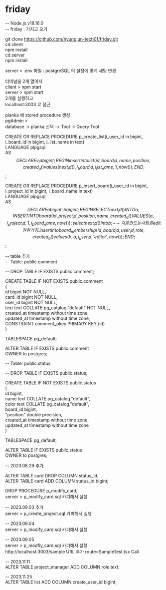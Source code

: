 # friday
-- Node.js v18.16.0  
-- friday : 가지고 오기 

git clone https://github.com/hyungjun-tech01/friday.git  
cd client   
npm install   
cd server   
npm install   
  
server > .env 파일 : postgreSQL 의 설정에 맞게 세팅 변경   
  
터미널을 2개 열어서   
client > npm start   
server > npm start   
2개를 실행하고   
localhost:3003 로 접근   

planka 에 stored procedure 생성   
pgAdmin >   
database -> planka 선택 -> Tool -> Query Tool  

CREATE OR REPLACE PROCEDURE p_create_list(i_user_id in bigint, i_board_id in bigint, i_list_name in text)  
LANGUAGE plpgsql  
AS $$  
DECLARE   
   v_id bigint;  
BEGIN  
insert into list(id, board_id, name, position, created_at)  
values(next_id(), i_board_id, i_list_name, 1, now());  
END;  
$$;  

CREATE OR REPLACE PROCEDURE  p_insert_board(i_user_id in bigint, i_project_id in bigint, i_board_name in text)  
LANGUAGE plpgsql  
AS $$  
DECLARE  
    a bigint;  
	b bigint;  
BEGIN  
    SELECT next_id() INTO a;  
    INSERT INTO board (id, project_id, position, name, created_at)  
    VALUES (a, i_project_id, 1, i_board_name, now());  
	select next_id() into b;  
	-- 처음 만드는 사람은 edit 권한 가짐.  
	insert into board_membership(id, board_id, user_id, role, created_at)  
	values(b, a, i_user_id, 'editor', now());  
END;  
$$;  

-- table 추가  
-- Table: public.comment  

-- DROP TABLE IF EXISTS public.comment;  

CREATE TABLE IF NOT EXISTS public.comment  
(  
    id bigint NOT NULL,  
    card_id bigint NOT NULL,  
    user_id bigint NOT NULL,  
    text text COLLATE pg_catalog."default" NOT NULL,  
    created_at timestamp without time zone,  
    updated_at timestamp without time zone,  
    CONSTRAINT comment_pkey PRIMARY KEY (id)  
)  

TABLESPACE pg_default;  

ALTER TABLE IF EXISTS public.comment  
    OWNER to postgres;  

-- Table: public.status  

-- DROP TABLE IF EXISTS public.status;  

CREATE TABLE IF NOT EXISTS public.status  
(  
    id bigint,  
    name text COLLATE pg_catalog."default",  
    color text COLLATE pg_catalog."default",  
    board_id bigint,  
    "position" double precision,  
    created_at timestamp without time zone,  
    updated_at timestamp without time zone  
)  

TABLESPACE pg_default;  

ALTER TABLE IF EXISTS public.status  
    OWNER to postgres;      
    
-- 2023.08.29 추가   

ALTER TABLE card DROP COLUMN status_id;  
ALTER TABLE card ADD COLUMN status_id bigint;  

DROP PROCEDURE p_modify_card;  
server > p_modify_card.sql 카피해서 실행   

-- 2023.09.03 추가  
server > p_create_project.sql 카피해서 실행

-- 2023.09.04  
server > p_modify_card.sql 카피해서 실행   

-- 2023.09.05  
server > p_modfiy_card.sql 카피해서 실행  
http://localhost:3003/sample  URL 추가 route>SampleTest.tsx Call   

-- 2023.11.11  
ALTER TABLE project_manager ADD COLUMN role text;  

-- 2023.11.25  
ALTER TABLE list ADD COLUMN create_user_id bigint;  


